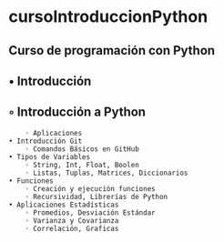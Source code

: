 # cursoIntroduccionPython
## Curso de programación con Python
##  • Introducción	
##        ◦ Introducción a Python
        ◦ Aplicaciones 
    • Introducción Git
        ◦ Comandos Básicos en GitHub
    • Tipos de Variables
        ◦ String, Int, Float, Boolen
        ◦ Listas, Tuplas, Matrices, Diccionarios
    • Funciones
        ◦ Creación y ejecución funciones
        ◦ Recursividad, Librerías de Python
    • Aplicaciones Estadísticas
        ◦ Promedios, Desviación Estándar
        ◦ Varianza y Covarianza
        ◦ Correlación, Graficas
